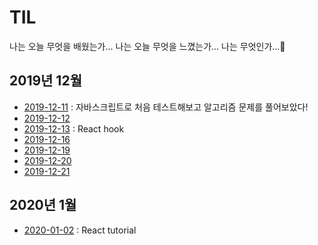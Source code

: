 # TIL
 
나는 오늘 무엇을 배웠는가...
나는 오늘 무엇을 느꼈는가...
나는 무엇인가...🤪

## 2019년 12월

* [2019-12-11](https://github.com/hyejineee/TIL/blob/master/2019-12/2019-12-11.md) : 자바스크립트로 처음 테스트해보고 알고리즘 문제를 풀어보았다!
* [2019-12-12](https://github.com/hyejineee/TIL/blob/master/2019-12/2019-12-12.md)
* [2019-12-13](https://github.com/hyejineee/TIL/blob/master/react/react-hook.md) : React hook
* [2019-12-16](https://github.com/hyejineee/TIL/blob/master/2019-12/2019-12-16.md)
* [2019-12-19](https://github.com/hyejineee/TIL/blob/master/2019-12/2019-12-19.md)
* [2019-12-20](https://github.com/hyejineee/TIL/blob/master/2019-12/2019-12-20.md)
* [2019-12-21](https://github.com/hyejineee/TIL/blob/master/2019-12/2019-12-21.md)

## 2020년 1월

* [2020-01-02](https://github.com/hyejineee/TIL/blob/master/react/react-tutorial.md) : React tutorial

